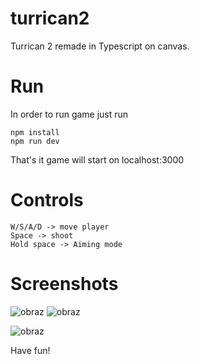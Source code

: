 # turrican2
Turrican 2 remade in Typescript on canvas.

# Run
In order to run game just run 
```
npm install
npm run dev
```
That's it game will start on localhost:3000

# Controls
```
W/S/A/D -> move player
Space -> shoot
Hold space -> Aiming mode
```
# Screenshots
![obraz](https://github.com/pinsvin00/turrican2/assets/77679510/05048c4d-8ede-479f-a855-3a2e247a0362)
![obraz](https://github.com/pinsvin00/turrican2/assets/77679510/68518884-e1cc-44c4-92e5-5e9625cc50cc)

![obraz](https://github.com/pinsvin00/turrican2/assets/77679510/c644578a-ab94-441d-b02e-6abb25e73110)


Have fun!
